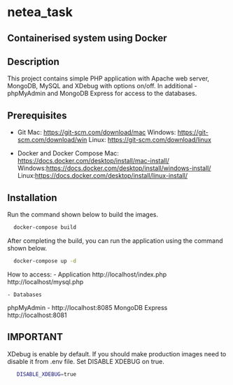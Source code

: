 # netea_task
## Containerised system using Docker

## Description
This project contains simple PHP application  with Apache web server, MongoDB, MySQL and XDebug  with options on/off. In additional - phpMyAdmin and MongoDB Express for access to the databases.

## Prerequisites
 - Git
 Mac: https://git-scm.com/download/mac
 Windows: https://git-scm.com/download/win
 Linux: https://git-scm.com/download/linux
 
 - Docker and Docker Compose
 Mac: https://docs.docker.com/desktop/install/mac-install/
 Windows:https://docs.docker.com/desktop/install/windows-install/
 Linux:https://docs.docker.com/desktop/install/linux-install/
 
## Installation
Run the command shown below to build the images.

```bash
  docker-compose build
```

After completing the build, you can run the application using the command shown below.

```bash
  docker-compose up -d
  ```
  How to access:
    - Application
    http://localhost/index.php
    http://localhost/mysql.php
    
    - Databases
  phpMyAdmin - http://localhost:8085
  MongoDB Express http://localhost:8081
  
##  IMPORTANT 
XDebug is enable by default. If you should make production images need to disable it from .env file. Set DISABLE XDEBUG on true.

```bash
   DISABLE_XDEBUG=true
   ```
  


